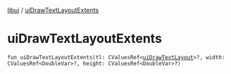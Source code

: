 [libui](README.md) / [uiDrawTextLayoutExtents](ui-draw-text-layout-extents.md)

# uiDrawTextLayoutExtents

`fun uiDrawTextLayoutExtents(tl: CValuesRef<`[`uiDrawTextLayout`](ui-draw-text-layout.md)`>?, width: CValuesRef<DoubleVar>?, height: CValuesRef<DoubleVar>?)`

